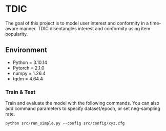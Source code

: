 # TDIC
The goal of this project is to model user interest and conformity in a time-aware manner. TDIC disentangles interest and conformity using item popularity.


## Environment
* Python = 3.10.14
* Pytorch = 2.1.0
* numpy = 1.26.4
* tqdm = 4.64.4
### Train & Test
Train and evaluate the model with the following commands.
You can also add command parameters to specify dataset/epoch, or set neg-sampling rate.

```shell
python src/run_simple.py --config src/config/xyz.cfg
```
